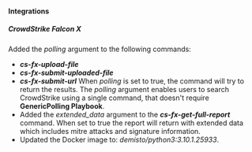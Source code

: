 
#### Integrations
##### CrowdStrike Falcon X
Added the *polling* argument to the following commands:
- ***cs-fx-upload-file*** 
- ***cs-fx-submit-uploaded-file*** 
- ***cs-fx-submit-url***
When *polling* is set to true, the command will try to return the results.
The *polling* argument enables users to search CrowdStrike using a single command, that doesn't require **GenericPolling Playbook**. 
- Added the *extended_data* argument to the ***cs-fx-get-full-report*** command. When set to true the report will return with extended data which includes mitre attacks and signature information.
- Updated the Docker image to: *demisto/python3:3.10.1.25933*.